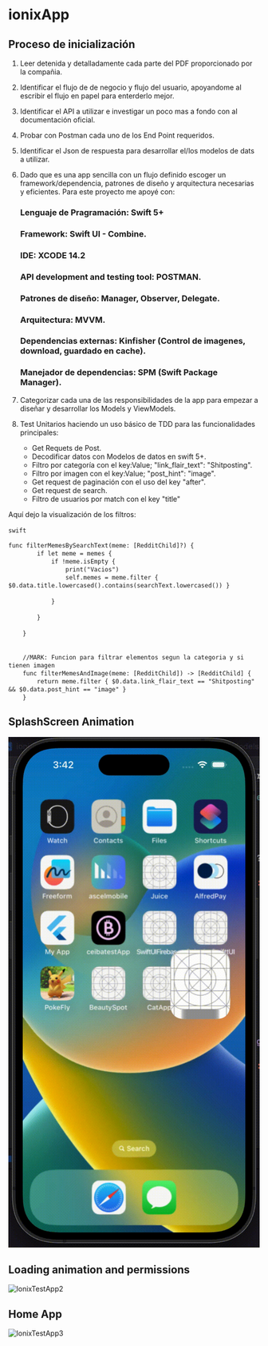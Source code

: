 # ionixApp


Proceso de inicialización
---------------


1. Leer detenida y detalladamente cada parte del PDF proporcionado por la compañia.
2. Identificar el flujo de de negocio y flujo del usuario, apoyandome al escribir el flujo en papel para enterderlo mejor.
3. Identificar el API a utilizar e investigar un poco mas a fondo con al documentación oficial.
4. Probar con Postman cada uno de los End Point requeridos.
5. Identificar el Json de respuesta para desarrollar el/los modelos de dats a utilizar.
6. Dado que es una app sencilla con un flujo definido escoger un framework/dependencia, patrones de diseño y arquitectura necesarias y eficientes. Para este proyecto me apoyé con: 
    
    ### Lenguaje de Pragramación: Swift 5+
    ### Framework: Swift UI - Combine.
    ### IDE: XCODE 14.2
    ### API development and testing tool:  POSTMAN.
    ### Patrones de diseño: Manager, Observer, Delegate.
    ### Arquitectura: MVVM.
    ### Dependencias externas: Kinfisher (Control de imagenes, download, guardado en cache).
    ### Manejador de dependencias: SPM (Swift Package Manager).
    
7. Categorizar cada una de las responsibilidades de la app para empezar a diseñar y desarrollar los Models y ViewModels.
8. Test Unitarios haciendo un uso básico de TDD para las funcionalidades principales:
    - Get Requets de Post.
    - Decodificar datos con Modelos de datos en swift 5+.
    - Filtro por categoría con el key:Value; "link_flair_text": "Shitposting".
    - Filtro por imagen con el key:Value; "post_hint": "image".
    - Get request de paginación con el uso del key "after".
    - Get request de search.
    - Filtro de usuarios por match con el key "title"
    
Aquí dejo la visualización de los filtros:

`swift`
```
func filterMemesBySearchText(meme: [RedditChild]?) {
        if let meme = memes {
            if !meme.isEmpty {
                print("Vacios")
                self.memes = meme.filter { $0.data.title.lowercased().contains(searchText.lowercased()) }

            }

        }
        
    }
    
    
    //MARK: Funcion para filtrar elementos segun la categoria y si tienen imagen
    func filterMemesAndImage(meme: [RedditChild]) -> [RedditChild] {
        return meme.filter { $0.data.link_flair_text == "Shitposting" && $0.data.post_hint == "image" }
    }
```


##  SplashScreen Animation


![IonixTestApp1](https://github.com/angelluiss/ionixApp/blob/master/imagesReadme/ionixgi1.gif)


##  Loading animation and permissions



![IonixTestApp2](https://github.com/angelluiss/ionixApp/blob/master/imagesReadme/ionixgif2.gif)


##  Home App


![IonixTestApp3](https://github.com/angelluiss/ionixApp/blob/master/imagesReadme/ionixgif3.gif)


